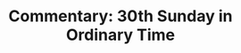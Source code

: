 ---
title: "Commentary: 30th Sunday in Ordinary Time"
layout: reader
description: "Theme: The prayer of the lowly pierces the clouds"
feature_image: posts/commentary-ordinary-time.jpg
category: commentary
published: true
---